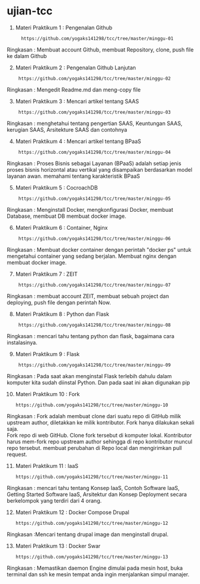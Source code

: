 # ujian-tcc

1. Materi Praktikum 1 : Pengenalan Github  

         https://github.com/yogaks141298/tcc/tree/master/minggu-01
Ringkasan : Membuat account Github, membuat Repository, clone, push file ke dalam Github

2. Materi Praktikum 2 : Pengenalan Github Lanjutan

        https://github.com/yogaks141298/tcc/tree/master/minggu-02
Ringkasan : Mengedit Readme.md dan meng-copy file

3. Materi Praktikum 3 : Mencari artikel tentang SAAS

        https://github.com/yogaks141298/tcc/tree/master/minggu-03
Ringkasan : menghetahui tentang pengertian SAAS, Keuntungan SAAS, kerugian SAAS, Arsitekture SAAS dan contohnya 

4. Materi Praktikum 4 : Mencari artikel tentang BPaaS

        https://github.com/yogaks141298/tcc/tree/master/minggu-04
Ringkasan : Proses Bisnis sebagai Layanan (BPaaS) adalah setiap jenis proses bisnis horizontal atau vertikal yang disampaikan berdasarkan model layanan awan. memahami tentang karakteristik BPaaS

5. Materi Praktikum 5 : CocroachDB

        https://github.com/yogaks141298/tcc/tree/master/minggu-05
Ringkasan : Menginstall Docker, mengkonfigurasi Docker, membuat Database, membuat DB membuat docker image.

6. Materi Praktikum 6 :  Container, Nginx

        https://github.com/yogaks141298/tcc/tree/master/minggu-06
Ringkasan : Membuat docker container dengan perintah "docker ps" untuk mengetahui container yang sedang berjalan. Membuat nginx dengan membuat docker image.

7. Materi Praktikum 7 : ZEIT

        https://github.com/yogaks141298/tcc/tree/master/minggu-07
Ringkasan : membuat account ZEIT, membuat sebuah project dan deploying, push file dengan perintah Now.

8. Materi Praktikum 8 : Python dan Flask

        https://github.com/yogaks141298/tcc/tree/master/minggu-08
Ringkasan : mencari tahu tentang python dan flask, bagaimana cara instalasinya.

9. Materi Praktikum 9 : Flask

        https://github.com/yogaks141298/tcc/tree/master/minggu-09
Ringkasan : Pada saat akan menginstal Flask terlebih dahulu dalam komputer kita sudah diinstal Python. Dan pada saat ini akan digunakan pip

10. Materi Praktikum 10 : Fork

        https://github.com/yogaks141298/tcc/tree/master/minggu-10
Ringkasan : Fork adalah membuat clone dari suatu repo di GitHub milik upstream author, diletakkan ke milik kontributor. Fork hanya dilakukan sekali saja.   
Fork repo di web GitHub. Clone fork tersebut di komputer lokal. Kontributor harus mem-fork repo upstream author sehingga di repo kontributor muncul repo tersebut. membuat perubahan di Repo local dan mengirimkan pull request.

11. Materi Praktikum 11 : IaaS

        https://github.com/yogaks141298/tcc/tree/master/minggu-11
Ringkasan : mencari tahu tentang Konsep IaaS, Contoh Software IaaS, Getting Started Software IaaS, Arsitektur dan Konsep Deployment secara berkelompok yang terdiri dari 4 orang.

12. Materi Praktikum 12 : Docker Compose Drupal

        https://github.com/yogaks141298/tcc/tree/master/minggu-12
Ringkasan :Mencari tentang drupal image dan menginstall drupal.

13. Materi Praktikum 13 :  Docker Swar

        https://github.com/yogaks141298/tcc/tree/master/minggu-13
Ringkasan : Memastikan daemon Engine dimulai pada mesin host, buka terminal dan ssh ke mesin tempat anda ingin menjalankan simpul manajer.
